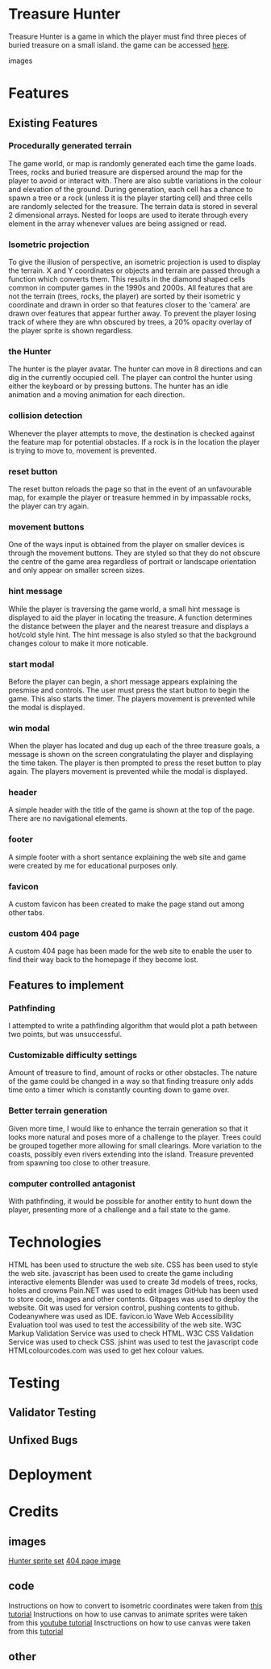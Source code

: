 # Treasure Hunter

Treasure Hunter is a game in which the player must find three pieces of buried treasure on a small island. the game can be accessed [here](https://bezabu.github.io/bb-treasure-hunter/index.html).

images

# Features

## Existing Features

### Procedurally generated terrain

The game world, or map is randomly generated each time the game loads. Trees, rocks and buried treasure are dispersed around the map for the player to avoid or interact with. There are also subtle variations in the colour and elevation of the ground. During generation, each cell has a chance to spawn a tree or a rock (unless it is the player starting cell) and three cells are randomly selected for the treasure.
The terrain data is stored in several 2 dimensional arrays. Nested for loops are used to iterate through every element in the array whenever values are being assigned or read.

### Isometric projection

To give the illusion of perspective, an isometric projection is used to display the terrain. X and Y coordinates or objects and terrain are passed through a function which converts them. This results in the diamond shaped cells common in computer games in the 1990s and 2000s. All features that are not the terrain (trees, rocks, the player) are sorted by their isometric y coordinate and drawn in order so that features closer to the 'camera' are drawn over features that appear further away. To prevent the player losing track of where they are whn obscured by trees, a 20% opacity overlay of the player sprite is shown regardless.

### the Hunter

The hunter is the player avatar. The hunter can move in 8 directions and can dig in the currently occupied cell. The player can control the hunter using either the keyboard or by pressing buttons. The hunter has an idle animation and a moving animation for each direction.

### collision detection

Whenever the player attempts to move, the destination is checked against the feature map for potential obstacles. If a rock is in the location the player is trying to move to, movement is prevented.

### reset button

The reset button reloads the page so that in the event of an unfavourable map, for example the player or treasure hemmed in by impassable rocks, the player can try again.

### movement buttons

One of the ways input is obtained from the player on smaller devices is through the movement buttons. They are styled so that they do not obscure the centre of the game area regardless of portrait or landscape orientation and only appear on smaller screen sizes.

### hint message

While the player is traversing the game world, a small hint message is displayed to aid the player in locating the treasure. A function determines the distance between the player and the nearest treasure and displays a hot/cold style hint. The hint message is also styled so that the background changes colour to make it more noticable.

### start modal

Before the player can begin, a short message appears explaining the presmise and controls. The user must press the start button to begin the game. This also starts the timer. The players movement is prevented while the modal is displayed.

### win modal

When the player has located and dug up each of the three treasure goals, a message is shown on the screen congratulating the player and displaying the time taken. The player is then prompted to press the reset button to play again. The players movement is prevented while the modal is displayed.

### header

A simple header with the title of the game is shown at the top of the page. There are no navigational elements.

### footer

A simple footer with a short sentance explaining the web site and game were created by me for educational purposes only. 

### favicon

A custom favicon has been created to make the page stand out among other tabs.

### custom 404 page

A custom 404 page has been made for the web site to enable the user to find their way back to the homepage if they become lost.

## Features to implement

### Pathfinding

I attempted to write a pathfinding algorithm that would plot a path between two points, but was unsuccessful.

### Customizable difficulty settings

Amount of treasure to find, amount of rocks or other obstacles. The nature of the game could be changed in a way so that finding treasure only adds time onto a timer which is constantly counting down to game over.

### Better terrain generation

Given more time, I would like to enhance the terrain generation so that it looks more natural and poses more of a challenge to the player. Trees could be grouped together more allowing for small clearings. More variation to the coasts, possibly even rivers extending into the island. Treasure prevented from spawning too close to other treasure.

### computer controlled antagonist

With pathfinding, it would be possible for another entity to hunt down the player, presenting more of a challenge and a fail state to the game.

# Technologies

HTML has been used to structure the web site.
CSS has been used to style the web site.
javascript has been used to create the game including interactive elements
Blender was used to create 3d models of trees, rocks, holes and crowns
Pain.NET was used to edit images
GitHub has been used to store code, images and other contents.
Gitpages was used to deploy the website.
Git was used for version control, pushing contents to github.
Codeanywhere was used as IDE.
favicon.io
Wave Web Accessibility Evaluation tool was used to test the accessibility of the web site.
W3C Markup Validation Service was used to check HTML.
W3C CSS Validation Service was used to check CSS.
jshint was used to test the javascript code
HTMLcolourcodes.com was used to get hex colour values.


# Testing

## Validator Testing

## Unfixed Bugs

# Deployment

# Credits

## images

[Hunter sprite set](https://programmingmind.net/demo/isometric-game-development-in-html-5-canvas-part-1)
[404 page image](https://creazilla.com/nodes/7766525-hole-in-the-ground-clipart)

## code

Instructions on how to convert to isometric coordinates were taken from [this tutorial](https://clintbellanger.net/articles/isometric_math/)
Instructions on how to use canvas to animate sprites were taken from this [youtube tutorial](https://www.youtube.com/watch?v=GFO_txvwK_c)
Insctructions on how to use canvas were taken from this [tutorial](https://developer.mozilla.org/en-US/docs/Web/API/Canvas_API/Tutorial)

## other